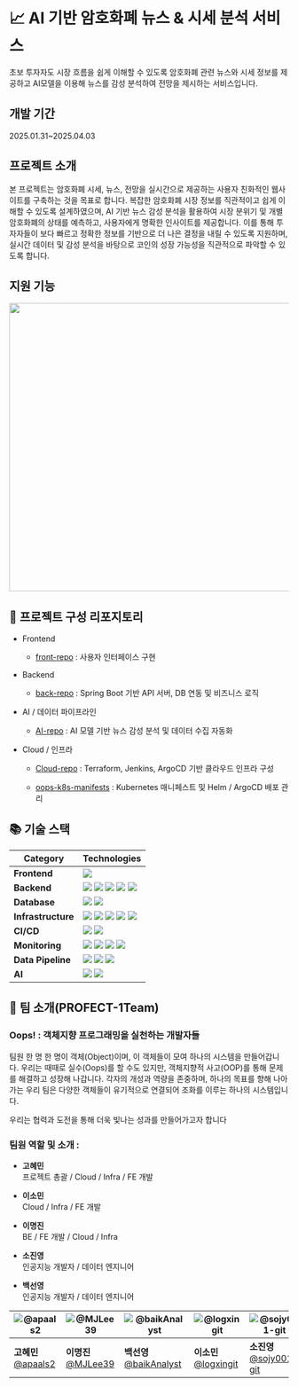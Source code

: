 # 📈 AI 기반 암호화폐 뉴스 & 시세 분석 서비스

초보 투자자도 시장 흐름을 쉽게 이해할 수 있도록 암호화폐 관련 뉴스와 시세 정보를 제공하고 AI모델을 이용해 뉴스를 감성 분석하여 전망을 제시하는 서비스입니다.

## 개발 기간
2025.01.31~2025.04.03

## 프로젝트 소개
본 프로젝트는 암호화폐 시세, 뉴스, 전망을 실시간으로 제공하는 사용자 친화적인 웹사이트를 구축하는 것을 목표로 합니다. 복잡한 암호화폐 시장 정보를 직관적이고 쉽게 이해할 수 있도록 설계하였으며, AI 기반 뉴스 감성 분석을 활용하여 시장 분위기 및 개별 암호화폐의 상태를 예측하고, 사용자에게 명확한 인사이트를 제공합니다.
이를 통해 투자자들이 보다 빠르고 정확한 정보를 기반으로 더 나은 결정을 내릴 수 있도록 지원하며, 실시간 데이터 및 감성 분석을 바탕으로 코인의 성장 가능성을 직관적으로 파악할 수 있도록 합니다.

## 지원 기능
<img width="520" src="https://github.com/user-attachments/assets/811e5dbb-9625-4c9c-bf23-c1ccd2bbc40d" />

## 📁 프로젝트 구성 리포지토리

- Frontend
    - [front-repo](https://github.com/profect-Oops/front-repo)  : 사용자 인터페이스 구현

- Backend
    - [back-repo](https://github.com/profect-Oops/back-repo)  : Spring Boot 기반 API 서버, DB 연동 및 비즈니스 로직

- AI / 데이터 파이프라인
    - [AI-repo](https://github.com/profect-Oops/AI-repo)  : AI 모델 기반 뉴스 감성 분석 및 데이터 수집 자동화

- Cloud / 인프라
    - [Cloud-repo](https://github.com/profect-Oops/Cloud-repo)  : Terraform, Jenkins, ArgoCD 기반 클라우드 인프라 구성

    - [oops-k8s-manifests](https://github.com/profect-Oops/oops-k8s-manifests)  : Kubernetes 매니페스트 및 Helm / ArgoCD 배포 관리



## 📚 기술 스택
| **Category**      | **Technologies** |
|-------------------|---------------------------------------------------------------------------------------------------------------------------------------------------------------------------------------------------------------------------------------------------------------------------------------------------------------------------------------------------------|
| **Frontend**       | <img src="https://img.shields.io/badge/JavaScript(ES6)-F7DF1E?style=for-the-badge&logo=javascript&logoColor=black"> |
| **Backend**        | <img src="https://img.shields.io/badge/Java-007396?style=for-the-badge&logo=java&logoColor=white"> <img src="https://img.shields.io/badge/Spring Boot-6DB33F?style=for-the-badge&logo=springboot&logoColor=white"> <img src="https://img.shields.io/badge/REST API-6DB33F?style=for-the-badge&logo=spring&logoColor=white"> <img src="https://img.shields.io/badge/WebSocket-000000?style=for-the-badge&logo=websocket&logoColor=white"> <img src="https://img.shields.io/badge/OAuth2.0-2FADFF?style=for-the-badge&logo=oauth&logoColor=white"> |
| **Database**       | <img src="https://img.shields.io/badge/MySQL-4479A1?style=for-the-badge&logo=mysql&logoColor=white"> <img src="https://img.shields.io/badge/Redis-DC382D?style=for-the-badge&logo=redis&logoColor=white"> |
| **Infrastructure** | <img src="https://img.shields.io/badge/Docker-2496ED?style=for-the-badge&logo=docker&logoColor=white"> <img src="https://img.shields.io/badge/Kubernetes-326CE5?style=for-the-badge&logo=kubernetes&logoColor=white"> <img src="https://img.shields.io/badge/Terraform-623CE4?style=for-the-badge&logo=terraform&logoColor=white"> <img src="https://img.shields.io/badge/Ansible-EE0000?style=for-the-badge&logo=ansible&logoColor=white"> <img src="https://img.shields.io/badge/AWS-232F3E?style=for-the-badge&logo=amazonaws&logoColor=white"> |
| **CI/CD**          | <img src="https://img.shields.io/badge/Jenkins-D24939?style=for-the-badge&logo=jenkins&logoColor=white"> <img src="https://img.shields.io/badge/ArgoCD-EF7B4D?style=for-the-badge&logo=argo&logoColor=white"> |
| **Monitoring**     | <img src="https://img.shields.io/badge/CloudWatch-232F3E?style=for-the-badge&logo=amazoncloudwatch&logoColor=white"> <img src="https://img.shields.io/badge/Prometheus-E6522C?style=for-the-badge&logo=prometheus&logoColor=white"> <img src="https://img.shields.io/badge/Grafana-F46800?style=for-the-badge&logo=grafana&logoColor=white"> <img src="https://img.shields.io/badge/Loki-0E6E9C?style=for-the-badge&logo=loki&logoColor=white"> |
| **Data Pipeline**  | <img src="https://img.shields.io/badge/Airflow-017CEE?style=for-the-badge&logo=apacheairflow&logoColor=white"> <img src="https://img.shields.io/badge/Selenium-43B02A?style=for-the-badge&logo=selenium&logoColor=white"> <img src="https://img.shields.io/badge/Crontab-Linux_Scheduler-004050?style=for-the-badge&logo=linux&logoColor=white" /> |
| **AI**             | <img src="https://img.shields.io/badge/GPT API-412991?style=for-the-badge&logo=openai&logoColor=white"> <img src="https://img.shields.io/badge/SVM-Support_Vector_Machine-blue?style=for-the-badge" /> |



## 👥 팀 소개(PROFECT-1Team)

### Oops! : 객체지향 프로그래밍을 실천하는 개발자들 

팀원 한 명 한 명이 객체(Object)이며, 이 객체들이 모여 하나의 시스템을 만들어갑니다.
우리는 때때로 실수(Oops)를 할 수도 있지만, 객체지향적 사고(OOP)를 통해 문제를 해결하고 성장해 나갑니다. 각자의 개성과 역량을 존중하며, 하나의 목표를 향해 나아가는 우리 팀은 다양한 객체들이 유기적으로 연결되어 조화를 이루는 하나의 시스템입니다.

우리는 협력과 도전을 통해 더욱 빛나는 성과를 만들어가고자 합니다


### 팀원 역할 및 소개 :

- **고혜민**  
  프로젝트 총괄 / Cloud / Infra / FE 개발

- **이소민**  
  Cloud / Infra / FE 개발

- **이명진**  
  BE / FE 개발 / Cloud / Infra

- **소진영**  
  인공지능 개발자 / 데이터 엔지니어

- **백선영**  
  인공지능 개발자 / 데이터 엔지니어


| ![@apaals2](https://github.com/apaals2.png) | ![@MJLee39](https://github.com/MJLee39.png) | ![@baikAnalyst](https://github.com/baikAnalyst.png) | ![@logxingit](https://github.com/logxingit.png) | ![@sojy001-git](https://github.com/sojy001-git.png) | ![@kkmdevel](https://github.com/kkmdevel.png) |
|--------------------------------------------|---------------------------------------------|--------------------------------------------------|-----------------------------------------------|---------------------------------------------------|--------------------------------------------|
| **고혜민**<br>[@apaals2](https://github.com/orgs/profect-Oops/people/apaals2) | **이명진**<br>[@MJLee39](https://github.com/orgs/profect-Oops/people/MJLee39) | **백선영**<br>[@baikAnalyst](https://github.com/orgs/profect-Oops/people/baikAnalyst) | **이소민**<br>[@logxingit](https://github.com/orgs/profect-Oops/people/logxingit) | **소진영**<br>[@sojy001-git](https://github.com/orgs/profect-Oops/people/sojy001-git) | **김경민**<br>[@kkmdevel](https://github.com/orgs/profect-Oops/people/kkmdevel) |



